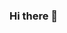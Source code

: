 ### Hi there 👋
<!--
- 🔭 I’m currently working on GSoC 2022 recommendation engine project
- 🌱 I’m currently learning end-to-end AI development 
- 😄 [My GSoC Blog](https://gli-mrunal.github.io/categories/gsoc-blogging/) --> 


<!--

**gli-mrunal/gli-mrunal** is a ✨ _special_ ✨ repository because its `README.md` (this file) appears on your GitHub profile.
I am an polyglot AI wizard and coding conjurer, crafting AI spells from text, Speech and Multimodal data to weave insights from words, images, and sound! #AIDeveloper #AIAlchemy

Here are some ideas to get you started:

- 🔭 I’m currently working on ...
- 🌱 I’m currently learning ...
- 👯 I’m looking to collaborate on ...
- 🤔 I’m looking for help with ...
- 💬 Ask me about ...
- 📫 How to reach me: ...
- 😄 Pronouns: ...
- ⚡ Fun fact: ...



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 

(github wiki -> https://github.com/ThanosM97/gsoc2022-openvino/wiki/)

-->
